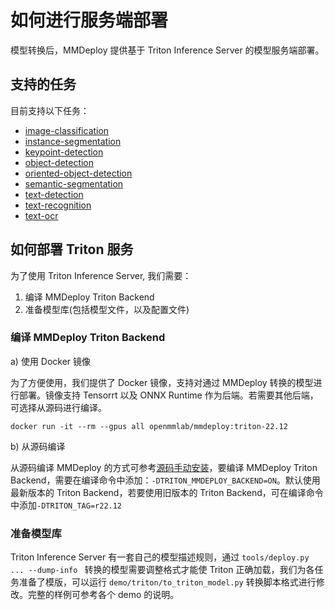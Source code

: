 # 如何进行服务端部署

模型转换后，MMDeploy 提供基于 Triton Inference Server 的模型服务端部署。

## 支持的任务

目前支持以下任务：

- [image-classification](../../../demo/triton/image-classification/README.md)
- [instance-segmentation](../../../demo/triton/instance-segmentation)
- [keypoint-detection](../../../demo/triton/keypoint-detection)
- [object-detection](../../../demo/triton/object-detection)
- [oriented-object-detection](../../../demo/triton/oriented-object-detection)
- [semantic-segmentation](../../../demo/triton/semantic-segmentation)
- [text-detection](../../../demo/triton/text-detection)
- [text-recognition](../../../demo/triton/text-recognition)
- [text-ocr](../../../demo/triton/text-ocr)

## 如何部署 Triton 服务

为了使用 Triton Inference Server, 我们需要：

1. 编译 MMDeploy Triton Backend
2. 准备模型库(包括模型文件，以及配置文件)

### 编译 MMDeploy Triton Backend

a) 使用 Docker 镜像

为了方便使用，我们提供了 Docker 镜像，支持对通过 MMDeploy 转换的模型进行部署。镜像支持 Tensorrt 以及 ONNX Runtime 作为后端。若需要其他后端，可选择从源码进行编译。

```
docker run -it --rm --gpus all openmmlab/mmdeploy:triton-22.12
```

b) 从源码编译

从源码编译 MMDeploy 的方式可参考[源码手动安装](../01-how-to-build/build_from_source.md)，要编译 MMDeploy Triton Backend，需要在编译命令中添加：`-DTRITON_MMDEPLOY_BACKEND=ON`。默认使用最新版本的 Triton Backend，若要使用旧版本的 Triton Backend，可在编译命令中添加`-DTRITON_TAG=r22.12`

### 准备模型库

Triton Inference Server 有一套自己的模型描述规则，通过 `tools/deploy.py ... --dump-info ` 转换的模型需要调整格式才能使 Triton 正确加载，我们为各任务准备了模版，可以运行 `demo/triton/to_triton_model.py` 转换脚本格式进行修改。完整的样例可参考各个 demo 的说明。
